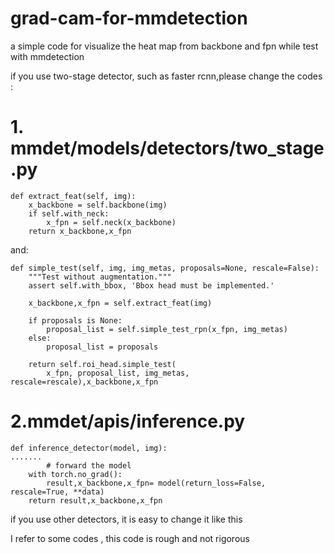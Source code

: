 # grad-cam-for-mmdetection
a simple code for visualize the heat map from backbone and fpn while test with mmdetection

if you use two-stage detector, such as faster rcnn,please change the codes :
# 1. mmdet/models/detectors/two_stage.py

    def extract_feat(self, img):
        x_backbone = self.backbone(img)
        if self.with_neck:
            x_fpn = self.neck(x_backbone)
        return x_backbone,x_fpn

and:

    def simple_test(self, img, img_metas, proposals=None, rescale=False):
        """Test without augmentation."""
        assert self.with_bbox, 'Bbox head must be implemented.'

        x_backbone,x_fpn = self.extract_feat(img)

        if proposals is None:
            proposal_list = self.simple_test_rpn(x_fpn, img_metas)
        else:
            proposal_list = proposals

        return self.roi_head.simple_test(
            x_fpn, proposal_list, img_metas, rescale=rescale),x_backbone,x_fpn

# 2.mmdet/apis/inference.py

    def inference_detector(model, img):
    .......
            # forward the model
        with torch.no_grad():
            result,x_backbone,x_fpn= model(return_loss=False, rescale=True, **data)
        return result,x_backbone,x_fpn

if you use other detectors, it is easy to change it like this

I refer to some codes , this code is rough and not rigorous

